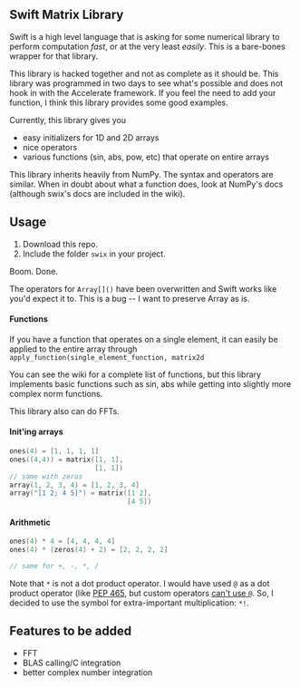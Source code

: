 ## Swift Matrix Library
Swift is a high level language that is asking for some numerical library to
perform computation *fast*, or at the very least *easily*. This is a bare-bones
wrapper for that library.

This library is hacked together and not as complete as it should be. This
library was programmed in two days to see what's possible and does not hook in
with the Accelerate framework. If you feel the need to add your function, I
think this library provides some good examples.

Currently, this library gives you

* easy initializers for 1D and 2D arrays
* nice operators
* various functions (sin, abs, pow, etc) that operate on entire arrays

This library inherits heavily from NumPy. The syntax and operators are similar.
When in doubt about what a function does, look at NumPy's docs (although swix's
docs are included in the wiki).

## Usage
1. Download this repo.
2. Include the folder `swix` in your project.

Boom. Done. 

The operators for `Array[]()` have been overwritten and Swift works
like you'd expect it to. This is a bug -- I want to preserve Array as is.

#### Functions
If you have a function that operates on a single element, it can easily be
applied to the entire array through `apply_function(single_element_function,
matrix2d`

You can see the wiki for a complete list of functions, but this library
implements basic functions such as sin, abs while getting into slightly more
complex norm functions.

This library also can do FFTs.

#### Init'ing arrays
```swift
ones(4) = [1, 1, 1, 1]
ones((4,4)) = matrix([1, 1],
                     [1, 1])
// same with zeros
array(1, 2, 3, 4) = [1, 2, 3, 4]
array("[1 2; 4 5]") = matrix([1 2],
                             [4 5])
```


#### Arithmetic
```swift
ones(4) * 4 = [4, 4, 4, 4]
ones(4) * (zeros(4) + 2) = [2, 2, 2, 2]

// same for +, -, *, /
```

Note that `*` is not a dot product operator.  I would have used `@` as a dot
product operator (like [PEP 465][pep], but custom operators [can't use `@`][@].
So, I decided to use the symbol for extra-important multiplication: `*!`.

## Features to be added
* FFT
* BLAS calling/C integration
* better complex number integration


[@]:https://developer.apple.com/library/prerelease/ios/documentation/swift/conceptual/swift_programming_language/AdvancedOperators.html#//apple_ref/doc/uid/TP40014097-CH27-XID_48
[ones]:http://docs.scipy.org/doc/numpy/reference/generated/numpy.ones.html
[zeros]:http://docs.scipy.org/doc/numpy/reference/generated/numpy.zeros.html#numpy.zeros
[pep]:http://legacy.python.org/dev/peps/pep-0465/#implementation-details

